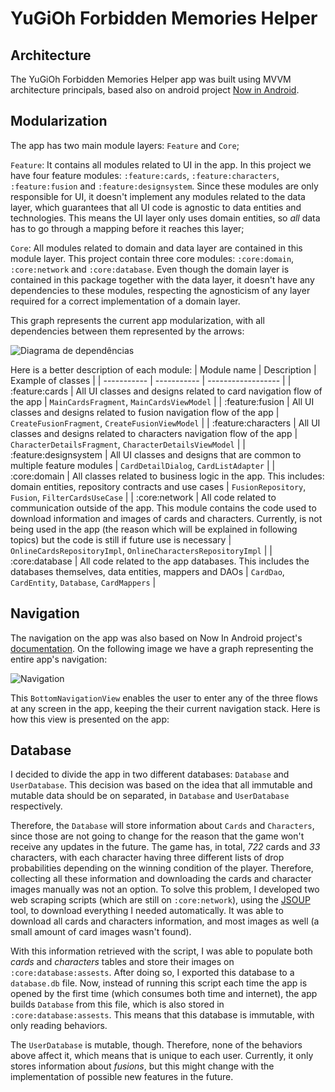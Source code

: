 # YuGiOh Forbidden Memories Helper

## Architecture
The YuGiOh Forbidden Memories Helper app was built using MVVM architecture principals, based also on android project [Now in Android](https://github.com/android/nowinandroid). 

## Modularization
The app has two main module layers: `Feature` and `Core`;

`Feature`: It contains all modules related to UI in the app. In this project we have four feature modules: `:feature:cards`, `:feature:characters`, `:feature:fusion` and `:feature:designsystem`. Since these modules are only responsible for UI, it doesn't implement any modules related to the data layer, which guarantees that all UI code is agnostic to data entities and technologies. This means the UI layer only uses domain entities, so *all* data has to go through a mapping before it reaches this layer;

`Core`: All modules related to domain and data layer are contained in this module layer. This project contain three core modules: `:core:domain`, `:core:network` and `:core:database`. Even though the domain layer is contained in this package together with the data layer, it doesn't have any dependencies to these modules, respecting the agnosticism of any layer required for a correct implementation of a domain layer. 

This graph represents the current app modularization, with all dependencies between them represented by the arrows:

![Diagrama de dependências](https://github.com/FabioBrum/yugioh-forbidden-memories-helper/assets/49159226/b41497e7-d588-431c-aeab-af927793218b)

Here is a better description of each module:
| Module name | Description | Example of classes |
| ----------- | ----------- | ------------------ |
| :feature:cards | All UI classes and designs related to card navigation flow of the app | `MainCardsFragment`, `MainCardsViewModel` |
| :feature:fusion | All UI classes and designs related to fusion navigation flow of the app | `CreateFusionFragment`, `CreateFusionViewModel` |
| :feature:characters | All UI classes and designs related to characters navigation flow of the app | `CharacterDetailsFragment`, `CharacterDetailsViewModel` |
| :feature:designsystem | All UI classes and designs that are common to multiple feature modules | `CardDetailDialog`, `CardListAdapter` |
| :core:domain | All classes related to business logic in the app. This includes: domain entities, repository contracts and use cases | `FusionRepository`, `Fusion`, `FilterCardsUseCase` |
| :core:network | All code related to communication outside of the app. This module contains the code used to download information and images of cards and characters. Currently, is not being used in the app (the reason which will be explained in following topics) but the code is still if future use is necessary | `OnlineCardsRepositoryImpl`, `OnlineCharactersRepositoryImpl` |
| :core:database | All code related to the app databases. This includes the databases themselves, data entities, mappers and DAOs | `CardDao`, `CardEntity`, `Database`, `CardMappers` |

## Navigation
The navigation on the app was also based on Now In Android project's [documentation](https://developer.android.com/guide/navigation/navigation-multi-module). On the following image we have a graph representing the entire app's navigation:

![Navigation](https://github.com/FabioBrum/yugioh-forbidden-memories-helper/assets/49159226/75bb1d94-2a32-4bec-837a-30424be46112)

This `BottomNavigationView` enables the user to enter any of the three flows at any screen in the app, keeping the their current navigation stack. Here is how this view is presented on the app:

## Database
I decided to divide the app in two different databases: `Database` and `UserDatabase`. This decision was based on the idea that all immutable and mutable data should be on separated, in `Database` and `UserDatabase` respectively.

Therefore, the `Database` will store information about `Cards` and `Characters`, since those are not going to change for the reason that the game won't receive any updates in the future. The game has, in total, *722* cards and *33* characters, with each character having three different lists of drop probabilities depending on the winning condition of the player. Therefore, collecting all these information and downloading the cards and character images manually was not an option. To solve this problem, I developed two web scraping scripts (which are still on `:core:network`), using the [JSOUP](https://jsoup.org/) tool, to download everything I needed automatically. It was able to download all cards and characters information, and most images as well (a small amount of card images wasn't found).

With this information retrieved with the script, I was able to populate both *cards* and *characters* tables and store their images on `:core:database:assests`. After doing so, I exported this database to a `database.db` file. Now, instead of running this script each time the app is opened by the first time (which consumes both time and internet), the app builds `Database` from this file, which is also stored in `:core:database:assests`. This means that this database is immutable, with only reading behaviors.

The `UserDatabase` is mutable, though. Therefore, none of the behaviors above affect it, which means that is unique to each user. Currently, it only stores information about *fusions*, but this might change with the implementation of possible new features in the future.